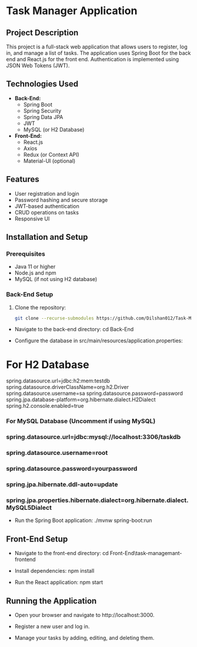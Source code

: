 # Task Manager Application

## Project Description
This project is a full-stack web application that allows users to register, log in, and manage a list of tasks. The application uses Spring Boot for the back end and React.js for the front end. Authentication is implemented using JSON Web Tokens (JWT).

## Technologies Used
- **Back-End:**
  - Spring Boot
  - Spring Security
  - Spring Data JPA
  - JWT
  - MySQL (or H2 Database)
- **Front-End:**
  - React.js
  - Axios
  - Redux (or Context API)
  - Material-UI (optional)

## Features
- User registration and login
- Password hashing and secure storage
- JWT-based authentication
- CRUD operations on tasks
- Responsive UI

## Installation and Setup

### Prerequisites
- Java 11 or higher
- Node.js and npm
- MySQL (if not using H2 database)

### Back-End Setup

1. Clone the repository:
   ```bash
   git clone --recurse-submodules https://github.com/Dilshan012/Task-Management-System.git

-  Navigate to the back-end directory: cd Back-End

- Configure the database in src/main/resources/application.properties:
# For H2 Database
spring.datasource.url=jdbc:h2:mem:testdb
spring.datasource.driverClassName=org.h2.Driver
spring.datasource.username=sa
spring.datasource.password=password
spring.jpa.database-platform=org.hibernate.dialect.H2Dialect
spring.h2.console.enabled=true

### For MySQL Database (Uncomment if using MySQL)
### spring.datasource.url=jdbc:mysql://localhost:3306/taskdb
### spring.datasource.username=root
### spring.datasource.password=yourpassword
### spring.jpa.hibernate.ddl-auto=update
### spring.jpa.properties.hibernate.dialect=org.hibernate.dialect.MySQL5Dialect

- Run the Spring Boot application: ./mvnw spring-boot:run

## Front-End Setup
- Navigate to the front-end directory: cd Front-End\task-managemant-frontend

- Install dependencies: npm install

- Run the React application: npm start

## Running the Application
- Open your browser and navigate to http://localhost:3000.

- Register a new user and log in.

- Manage your tasks by adding, editing, and deleting them.
